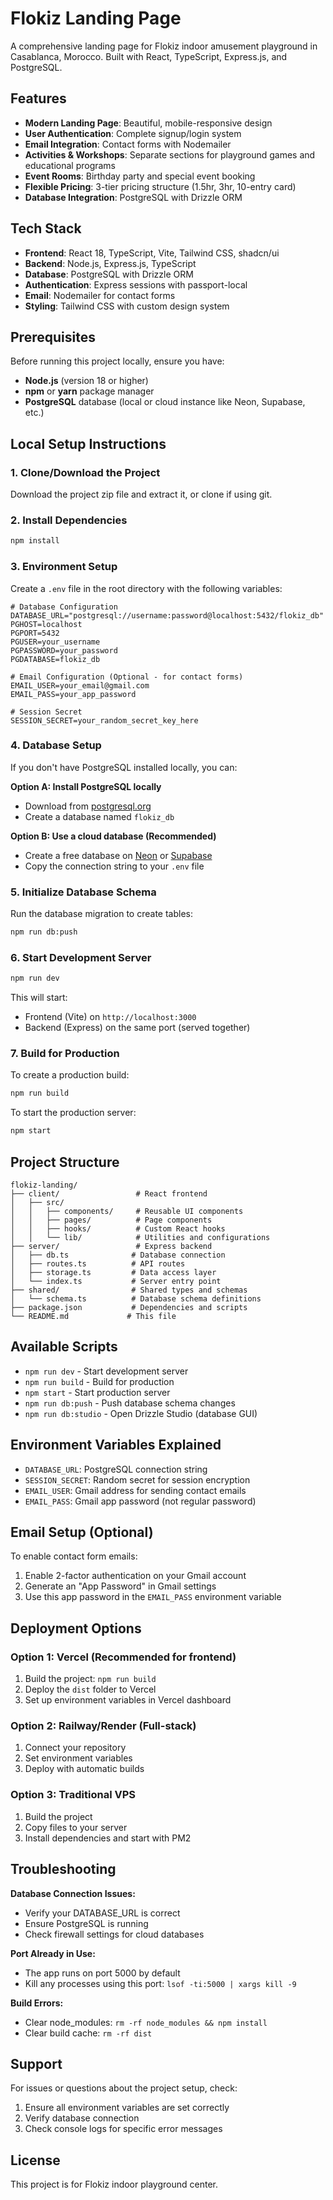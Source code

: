 # Flokiz Landing Page

A comprehensive landing page for Flokiz indoor amusement playground in Casablanca, Morocco. Built with React, TypeScript, Express.js, and PostgreSQL.

## Features

- **Modern Landing Page**: Beautiful, mobile-responsive design
- **User Authentication**: Complete signup/login system
- **Email Integration**: Contact forms with Nodemailer
- **Activities & Workshops**: Separate sections for playground games and educational programs
- **Event Rooms**: Birthday party and special event booking
- **Flexible Pricing**: 3-tier pricing structure (1.5hr, 3hr, 10-entry card)
- **Database Integration**: PostgreSQL with Drizzle ORM

## Tech Stack

- **Frontend**: React 18, TypeScript, Vite, Tailwind CSS, shadcn/ui
- **Backend**: Node.js, Express.js, TypeScript
- **Database**: PostgreSQL with Drizzle ORM
- **Authentication**: Express sessions with passport-local
- **Email**: Nodemailer for contact forms
- **Styling**: Tailwind CSS with custom design system

## Prerequisites

Before running this project locally, ensure you have:

- **Node.js** (version 18 or higher)
- **npm** or **yarn** package manager
- **PostgreSQL** database (local or cloud instance like Neon, Supabase, etc.)

## Local Setup Instructions

### 1. Clone/Download the Project

Download the project zip file and extract it, or clone if using git.

### 2. Install Dependencies

```bash
npm install
```

### 3. Environment Setup

Create a `.env` file in the root directory with the following variables:

```env
# Database Configuration
DATABASE_URL="postgresql://username:password@localhost:5432/flokiz_db"
PGHOST=localhost
PGPORT=5432
PGUSER=your_username
PGPASSWORD=your_password
PGDATABASE=flokiz_db

# Email Configuration (Optional - for contact forms)
EMAIL_USER=your_email@gmail.com
EMAIL_PASS=your_app_password

# Session Secret
SESSION_SECRET=your_random_secret_key_here
```

### 4. Database Setup

If you don't have PostgreSQL installed locally, you can:

**Option A: Install PostgreSQL locally**
- Download from [postgresql.org](https://www.postgresql.org/download/)
- Create a database named `flokiz_db`

**Option B: Use a cloud database (Recommended)**
- Create a free database on [Neon](https://neon.tech/) or [Supabase](https://supabase.com/)
- Copy the connection string to your `.env` file

### 5. Initialize Database Schema

Run the database migration to create tables:

```bash
npm run db:push
```

### 6. Start Development Server

```bash
npm run dev
```

This will start:
- Frontend (Vite) on `http://localhost:3000`
- Backend (Express) on the same port (served together)

### 7. Build for Production

To create a production build:

```bash
npm run build
```

To start the production server:

```bash
npm start
```

## Project Structure

```
flokiz-landing/
├── client/                 # React frontend
│   ├── src/
│   │   ├── components/     # Reusable UI components
│   │   ├── pages/          # Page components
│   │   ├── hooks/          # Custom React hooks
│   │   └── lib/            # Utilities and configurations
├── server/                 # Express backend
│   ├── db.ts              # Database connection
│   ├── routes.ts          # API routes
│   ├── storage.ts         # Data access layer
│   └── index.ts           # Server entry point
├── shared/                # Shared types and schemas
│   └── schema.ts          # Database schema definitions
├── package.json           # Dependencies and scripts
└── README.md             # This file
```

## Available Scripts

- `npm run dev` - Start development server
- `npm run build` - Build for production
- `npm start` - Start production server
- `npm run db:push` - Push database schema changes
- `npm run db:studio` - Open Drizzle Studio (database GUI)

## Environment Variables Explained

- `DATABASE_URL`: PostgreSQL connection string
- `SESSION_SECRET`: Random secret for session encryption
- `EMAIL_USER`: Gmail address for sending contact emails
- `EMAIL_PASS`: Gmail app password (not regular password)

## Email Setup (Optional)

To enable contact form emails:

1. Enable 2-factor authentication on your Gmail account
2. Generate an "App Password" in Gmail settings
3. Use this app password in the `EMAIL_PASS` environment variable

## Deployment Options

### Option 1: Vercel (Recommended for frontend)
1. Build the project: `npm run build`
2. Deploy the `dist` folder to Vercel
3. Set up environment variables in Vercel dashboard

### Option 2: Railway/Render (Full-stack)
1. Connect your repository
2. Set environment variables
3. Deploy with automatic builds

### Option 3: Traditional VPS
1. Build the project
2. Copy files to your server
3. Install dependencies and start with PM2

## Troubleshooting

**Database Connection Issues:**
- Verify your DATABASE_URL is correct
- Ensure PostgreSQL is running
- Check firewall settings for cloud databases

**Port Already in Use:**
- The app runs on port 5000 by default
- Kill any processes using this port: `lsof -ti:5000 | xargs kill -9`

**Build Errors:**
- Clear node_modules: `rm -rf node_modules && npm install`
- Clear build cache: `rm -rf dist`

## Support

For issues or questions about the project setup, check:
1. Ensure all environment variables are set correctly
2. Verify database connection
3. Check console logs for specific error messages

## License

This project is for Flokiz indoor playground center.